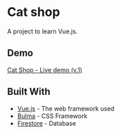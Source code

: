 # Cat shop
A project to learn Vue.js.

## Demo
[Cat Shop - Live demo (v.1)](https://sofialing.github.io/cat-shop)

## Built With

-   [Vue.js](https://vuejs.org/) - The web framework used
-   [Bulma](https://bulma.io/) - CSS Framework
-   [Firestore](https://firebase.google.com/products/firestore/) - Database
